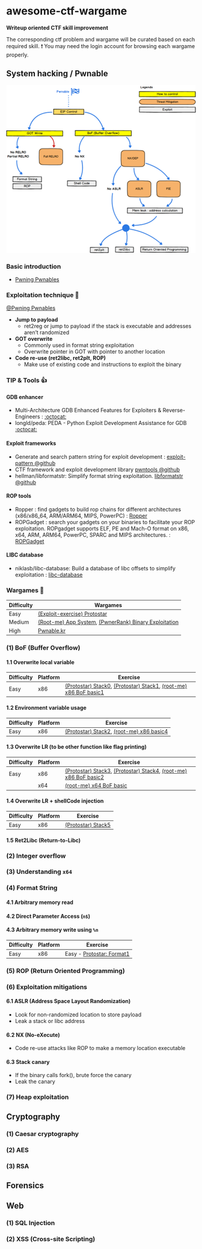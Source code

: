 # awesome-ctf-wargame

**Writeup oriented CTF skill improvement**

The corresponding ctf problem and wargame will be curated based on each required skill. 
:exclamation:  You may need the login account for browsing each wargame properly.

## System hacking / Pwnable

![img](https://raw.githubusercontent.com/2O2L2H/awesome-ctf-wargame/master/roadmap/pwnable/pwnable.png)

### Basic introduction

- [Pwning Pwnables](https://dc416.com/wp-content/uploads/2016/07/Session-2-Harold-Rodriguez-Pwning-pwnables.pdf)

### Exploitation technique  :star2:

[@Pwning Pwnables](https://dc416.com/wp-content/uploads/2016/07/Session-2-Harold-Rodriguez-Pwning-pwnables.pdf)

- **Jump to payload**
    - ret2reg or jump to payload if the stack is executable and addresses aren’t randomized 
- **GOT overwrite**
    - Commonly used in format string exploitation
    - Overwrite pointer in GOT with pointer to another location
- **Code re-use (ret2libc, ret2plt, ROP)**
    - Make use of existing code and instructions to exploit the binary 




### TIP & Tools  :+1: 

#### GDB enhancer

- Multi-Architecture GDB Enhanced Features for Exploiters & Reverse-Engineers : [:octocat:](https://github.com/hugsy/gef)
- longld/peda: PEDA - Python Exploit Development Assistance for GDB [:octocat:](https://github.com/longld/peda)

#### Exploit frameworks

- Generate and search pattern string for exploit development : [exploit-pattern @github](https://github.com/Svenito/exploit-pattern)
- CTF framework and exploit development library [pwntools @github](https://github.com/Gallopsled/pwntools)
- hellman/libformatstr: Simplify format string exploitation. [libformatstr @github](https://github.com/hellman/libformatstr)

#### ROP tools

- Ropper : find gadgets to build rop chains for different architectures (x86/x86_64, ARM/ARM64, MIPS, PowerPC) : [Ropper](https://github.com/sashs/Ropper)
- ROPGadget : search your gadgets on your binaries to facilitate your ROP exploitation. ROPgadget supports ELF, PE and Mach-O format on x86, x64, ARM, ARM64, PowerPC, SPARC and MIPS architectures. : [ROPGadget](https://github.com/JonathanSalwan/ROPgadget)

#### LIBC database

- niklasb/libc-database: Build a database of libc offsets to simplify exploitation : [libc-database](https://github.com/niklasb/libc-database)


###  Wargames :pencil: 

| Difficulty | Wargames | 
|------------|----------|
| Easy | [(Exploit-exercise) Protostar](https://exploit-exercises.com/protostar/) |
| Medium | [(Root-me) App System](https://www.root-me.org/en/Challenges/App-System/), [(PwnerRank) Binary Exploitation](https://www.pwnerrank.com/categories/binary-exploitation/) |
| High | [Pwnable.kr](http://pwnable.kr/) |



### (1) BoF (Buffer Overflow)

#### 1.1 Overwrite local variable

| Difficulty | Platform | Exercise |
|------------|----------|----------|
| Easy | x86 |  [(Protostar) Stack0](https://exploit-exercises.com/protostar/stack0/), [(Protostar) Stack1](https://exploit-exercises.com/protostar/stack1/), [(root-me) x86 BoF basic1](https://www.root-me.org/en/Challenges/App-System/ELF-x86-Stack-buffer-overflow-basic-1) |

#### 1.2 Environment variable usage

| Difficulty | Platform | Exercise |
|------------|----------|----------|
| Easy | x86 |  [(Protostar) Stack2](https://exploit-exercises.com/protostar/stack2/), [(root-me) x86 basic4](https://www.root-me.org/en/Challenges/App-System/ELF-x86-Stack-buffer-overflow-basic-4) |


#### 1.3 Overwrite LR (to be other function like flag printing)

| Difficulty | Platform | Exercise |
|------------|----------|----------|
| Easy | x86 | [(Protostar) Stack3](https://exploit-exercises.com/protostar/stack3/), [(Protostar) Stack4](https://exploit-exercises.com/protostar/stack4/), [(root-me) x86 BoF basic2](https://www.root-me.org/en/Challenges/App-System/) |
|  | x64 |  [(root-me) x64 BoF basic](https://www.root-me.org/en/Challenges/App-System/ELF-x64-Stack-buffer-overflow-basic) |


#### 1.4 Overwrite LR + shellCode injection

| Difficulty | Platform | Exercise |
|------------|----------|----------|
| Easy | x86 | [(Protostar) Stack5](https://exploit-exercises.com/protostar/stack5/) |

#### 1.5 Ret2Libc (Return-to-Libc)


### (2) Integer overflow


### (3) Understanding `x64`


### (4) Format String

#### 4.1 Arbitrary memory read

#### 4.2 Direct Parameter Access (`n$`)

#### 4.3 Arbitrary memory write using `%n`

| Difficulty | Platform | Exercise |
|------------|----------|----------|
| Easy       | x86      | Easy - [Protostar: Format1](https://exploit-exercises.com/protostar/format1/) |


### (5) ROP (Return Oriented Programming)


### (6) Exploitation mitigations

#### 6.1 ASLR (Address Space Layout Randomization)

- Look for non-randomized location to store payload
- Leak a stack or libc address

#### 6.2 NX (No-eXecute)
 - Code re-use attacks like ROP to make a memory location executable

#### 6.3 Stack canary

- If the binary calls fork(), brute force the canary 
- Leak the canary


### (7) Heap exploitation


## Cryptography

### (1) Caesar cryptography

### (2) AES

### (3) RSA


## Forensics


## Web

### (1) SQL Injection

### (2) XSS (Cross-site Scripting)




